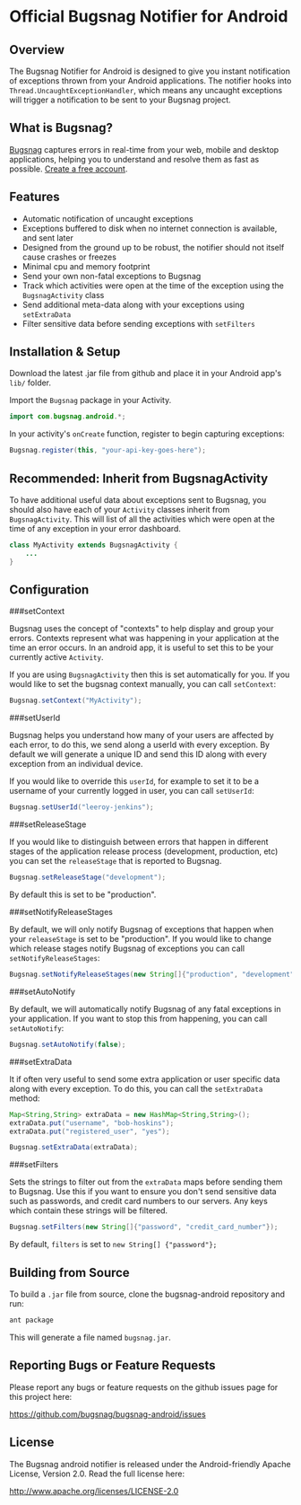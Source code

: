 Official Bugsnag Notifier for Android
=====================================


Overview
--------

The Bugsnag Notifier for Android is designed to give you
instant notification of exceptions thrown from your Android applications. 
The notifier hooks into `Thread.UncaughtExceptionHandler`, which means any 
uncaught exceptions will trigger a notification to be sent to your Bugsnag
project.


What is Bugsnag?
----------------

[Bugsnag](http://bugsnag.com) captures errors in real-time from your web, 
mobile and desktop applications, helping you to understand and resolve them 
as fast as possible. [Create a free account](http://bugsnag.com).


Features
--------

-   Automatic notification of uncaught exceptions
-   Exceptions buffered to disk when no internet connection is available, and 
    sent later
-   Designed from the ground up to be robust, the notifier should not itself 
    cause crashes or freezes
-   Minimal cpu and memory footprint
-   Send your own non-fatal exceptions to Bugsnag
-   Track which activities were open at the time of the exception using the 
    `BugsnagActivity` class
-   Send additional meta-data along with your exceptions using `setExtraData`
-   Filter sensitive data before sending exceptions with `setFilters`


Installation & Setup
--------------------

Download the latest .jar file from github and place it in your Android app's
`lib/` folder.

Import the `Bugsnag` package in your Activity.

```java
import com.bugsnag.android.*;
```

In your activity's `onCreate` function, register to begin capturing exceptions:
```java
Bugsnag.register(this, "your-api-key-goes-here");
```


Recommended: Inherit from BugsnagActivity
-----------------------------------------

To have additional useful data about exceptions sent to Bugsnag, you should
also have each of your `Activity` classes inherit from `BugsnagActivity`.
This will list of all the activities which were open at the time of
any exception in your error dashboard.

```java
class MyActivity extends BugsnagActivity {
    ...
}
```


Configuration
-------------

###setContext

Bugsnag uses the concept of "contexts" to help display and group your
errors. Contexts represent what was happening in your application at the
time an error occurs. In an android app, it is useful to set this to be 
your currently active `Activity`.
    
If you are using `BugsnagActivity` then this is set automatically for you.
If you would like to set the bugsnag context manually, you can call 
`setContext`:

```java
Bugsnag.setContext("MyActivity");
```

###setUserId

Bugsnag helps you understand how many of your users are affected by each
error, to do this, we send along a userId with every exception. By default
we will generate a unique ID and send this ID along with every exception 
from an individual device.
    
If you would like to override this `userId`, for example to set it to be a
username of your currently logged in user, you can call `setUserId`:

```java
Bugsnag.setUserId("leeroy-jenkins");
```

###setReleaseStage

If you would like to distinguish between errors that happen in different
stages of the application release process (development, production, etc)
you can set the `releaseStage` that is reported to Bugsnag.

```java
Bugsnag.setReleaseStage("development");
```
    
By default this is set to be "production".

###setNotifyReleaseStages

By default, we will only notify Bugsnag of exceptions that happen when 
your `releaseStage` is set to be "production". If you would like to 
change which release stages notify Bugsnag of exceptions you can
call `setNotifyReleaseStages`:
    
```java
Bugsnag.setNotifyReleaseStages(new String[]{"production", "development"});
```

###setAutoNotify

By default, we will automatically notify Bugsnag of any fatal exceptions
in your application. If you want to stop this from happening, you can call
`setAutoNotify`:
    
```java
Bugsnag.setAutoNotify(false);
```

###setExtraData

It if often very useful to send some extra application or user specific 
data along with every exception. To do this, you can call the
`setExtraData` method:
    
```java
Map<String,String> extraData = new HashMap<String,String>();
extraData.put("username", "bob-hoskins");
extraData.put("registered_user", "yes");

Bugsnag.setExtraData(extraData);
```

###setFilters

Sets the strings to filter out from the `extraData` maps before sending
them to Bugsnag. Use this if you want to ensure you don't send 
sensitive data such as passwords, and credit card numbers to our 
servers. Any keys which contain these strings will be filtered.

```java
Bugsnag.setFilters(new String[]{"password", "credit_card_number"});
```

By default, `filters` is set to `new String[] {"password"};`


Building from Source
--------------------

To build a `.jar` file from source, clone the bugsnag-android repository 
and run:

```bash
ant package
```

This will generate a file named `bugsnag.jar`.


Reporting Bugs or Feature Requests
----------------------------------

Please report any bugs or feature requests on the github issues page for this
project here:

<https://github.com/bugsnag/bugsnag-android/issues>


License
-------

The Bugsnag android notifier is released under the Android-friendly
Apache License, Version 2.0. Read the full license here:

<http://www.apache.org/licenses/LICENSE-2.0>
